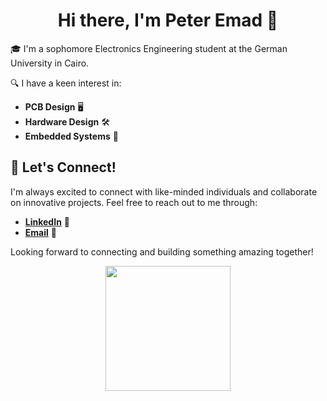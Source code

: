 <div align="center">
  <h1>Hi there, I'm Peter Emad 👋</h1>
</div>

🎓 I'm a sophomore Electronics Engineering student at the German University in Cairo.

🔍 I have a keen interest in:
- **PCB Design** 🖥️
- **Hardware Design** 🛠️
- **Embedded Systems** 🤖

## 🔗 Let's Connect!
I'm always excited to connect with like-minded individuals and collaborate on innovative projects. Feel free to reach out to me through:

- [**LinkedIn**](https://www.linkedin.com/in/peteremad146/) 💼
- [**Email**](mailto:peteremads1406@gmail.com) 📧

Looking forward to connecting and building something amazing together!

<div align="center">
  <img src="https://images.vexels.com/content/157782/preview/cool-robot-6e5233.png" width="200">
</div>
